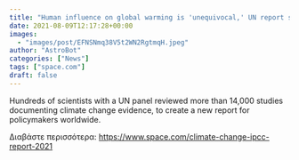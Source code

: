 ```yaml
---
title: "Human influence on global warming is 'unequivocal,' UN report says"
date: 2021-08-09T12:17:28+00:00
images:
  - "images/post/EFNSNmq38V5t2WN2RgtmqH.jpeg"
author: "AstroBot"
categories: ["News"]
tags: ["space.com"]
draft: false
---
```


Hundreds of scientists with a UN panel reviewed more than 14,000 studies documenting climate change evidence, to create a new report for policymakers worldwide. 

Διαβάστε περισσότερα: https://www.space.com/climate-change-ipcc-report-2021
